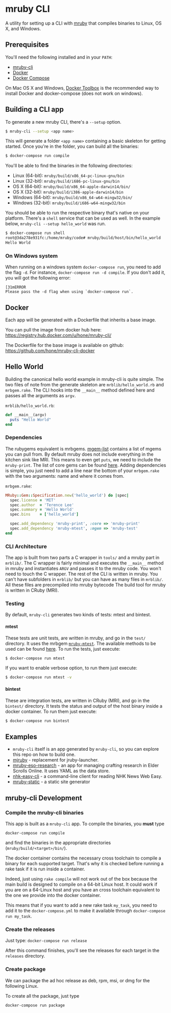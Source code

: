 # mruby CLI
A utility for setting up a CLI with [mruby](https://www.mruby.org) that compiles binaries to Linux, OS X, and Windows.

## Prerequisites
You'll need the following installed and in your `PATH`:

* [mruby-cli](https://github.com/hone/mruby-cli/releases)
* [Docker](https://docs.docker.com/installation/)
* [Docker Compose](https://docs.docker.com/compose/install/)

On Mac OS X and Windows, [Docker Toolbox](https://www.docker.com/toolbox) is the recommended way to install Docker and docker-compose (does not work on windows).

## Building a CLI app
To generate a new mruby CLI, there's a `--setup` option.

```sh
$ mruby-cli --setup <app name>
```

This will generate a folder `<app name>` containing a basic skeleton for getting started. Once you're in the folder, you can build all the binaries:

```sh
$ docker-compose run compile
```

You'll be able to find the binaries in the following directories:

* Linux (64-bit): `mruby/build/x86_64-pc-linux-gnu/bin`
* Linux (32-bit): `mruby/build/i686-pc-linux-gnu/bin`
* OS X (64-bit): `mruby/build/x86_64-apple-darwin14/bin/`
* OS X (32-bit): `mruby/build/i386-apple-darwin14/bin`
* Windows (64-bit): `mruby/build/x86_64-w64-mingw32/bin/`
* Windows (32-bit): `mruby/build/i686-w64-mingw32/bin`

You should be able to run the respective binary that's native on your platform. There's a `shell` service that can be used as well. In the example below, `mruby-cli --setup hello_world` was run.

```sh
$ docker-compose run shell
root@3da278e931fc:/home/mruby/code# mruby/build/host/bin/hello_world
Hello World
```

### On Windows system

When running on a windows system `docker-compose run`, you need to add the flag
`-d`. For instance, `docker-compose run -d compile`. If you don't add it, you
will got the following error:

```
[31mERROR
Please pass the -d flag when using `docker-compose run`.
```

## Docker

Each app will be generated with a Dockerfile that inherits a base image.

You can pull the image from docker hub here:
https://registry.hub.docker.com/u/hone/mruby-cli/

The Dockerfile for the base image is available on github:
https://github.com/hone/mruby-cli-docker

## Hello World

Building the canonical hello world example in mruby-cli is quite simple. The two files of note from the generate skeleton are `mrblib/hello_world.rb` and `mrbgem.rake`. The CLI hooks into the `__main__` method defined here and passes all the arguments as `argv`.

`mrblib/hello_world.rb`:
```ruby
def __main__(argv)
  puts "Hello World"
end
```

### Dependencies
The rubygems equivalent is mrbgems. [mgem-list](https://github.com/mruby/mgem-list) contains a list of mgems you can pull from. By default mruby does not include everything in the kitchen sink like MRI. This means to even get `puts`, we need to include the `mruby-print`. The list of core gems can be found [here](https://github.com/mruby/mruby/tree/master/mrbgems). Adding dependencies is simple, you just need to add a line near the bottom of your `mrbgem.rake` with the two arguments: name and where it comes from.

`mrbgem.rake`:
```ruby
MRuby::Gem::Specification.new('hello_world') do |spec|
  spec.license = 'MIT'
  spec.author  = 'Terence Lee'
  spec.summary = 'Hello World'
  spec.bins    = ['hello_world']

  spec.add_dependency 'mruby-print', :core => 'mruby-print'
  spec.add_dependency 'mruby-mtest', :mgem => 'mruby-test'
end
```
### CLI Architecture
The app is built from two parts a C wrapper in `tools/` and a mruby part in `mrblib/`. The C wrapper is fairly minimal and executes the `__main__` method in mruby and instantiates `ARGV` and passes it to the mruby code. You won't need to touch the C wrapper. The rest of the CLI is written in mruby. You can't have subfolders in `mrblib/` but you can have as many files in `mrblib/`. All these files are precompiled into mruby bytecode The build tool for mruby is written in CRuby (MRI).

### Testing
By default, `mruby-cli` generates two kinds of tests: mtest and bintest.

#### mtest
These tests are unit tests, are written in mruby, and go in the `test/` directory. It uses the mrbgem [`mruby-mtest`](https://github.com/iij/mruby-mtest). The available methods to be used can be found [here](https://github.com/mruby/mruby/blob/master/test/assert.rb). To run the tests, just execute:

```sh
$ docker-compose run mtest
```

If you want to enable verbose option, to run them just execute:

```sh
$ docker-compose run mtest -v
```

#### bintest
These are integration tests, are written in CRuby (MRI), and go in the `bintest/` directory. It tests the status and output of the host binary inside a docker container. To run them just execute:

```sh
$ docker-compose run bintest
```

## Examples
* `mruby-cli` itself is an app generated by `mruby-cli`, so you can explore this repo on how to build one.
* [mjruby](https://github.com/jkutner/mjruby) - replacement for jruby-launcher.
* [mruby-eso-research](https://github.com/hone/mruby-eso-research) - an app for managing crafting research in Elder Scrolls Online. It uses YAML as the data store.
* [nhk-easy-cli](https://github.com/nhk-ruby/nhk-easy-cli) - a command-line client for reading NHK News Web Easy.
* [mruby-static](https://github.com/zzak/mruby-static) - a static site generator

## mruby-cli Development

### Compile the mruby-cli binaries

This app is built as a `mruby-cli` app. To compile the binaries, you **must** type

```
docker-compose run compile
```

and find the binaries in the appropriate directories (`mruby/build/<target>/bin/`).

The docker container contains the necessary cross toolchain to compile a binary for each supported target. That's why it is checked before running a rake task if it is run inside a container.

Indeed, just using `rake compile` will not work out of the box because the main build is designed to compile on a 64-bit Linux host. It could work if you are on a 64-Linux host and you have an cross toolchain equivalent to the one we provide into the docker container.

This means that if you want to add a new rake task `my_task`, you need to add it to the `docker-compose.yml` to make it available through `docker-compose run my_task`.

### Create the releases

Just type: `docker-compose run release`

After this command finishes, you'll see the releases for each target in the `releases` directory.

### Create package

We can package the ad hoc release as deb, rpm, msi, or dmg for the following
Linux.

To create all the package, just type

```
docker-compose run package
```

